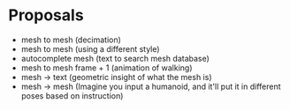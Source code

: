 # Proposals

* mesh to mesh (decimation) 
* mesh to mesh (using a different style)
* autocomplete mesh (text to search mesh database)
* mesh to mesh frame + 1 (animation of walking) 
* mesh -> text (geometric insight of what the mesh is) 
* mesh -> mesh (Imagine you input a humanoid, and it'll put it in different poses based on instruction)
